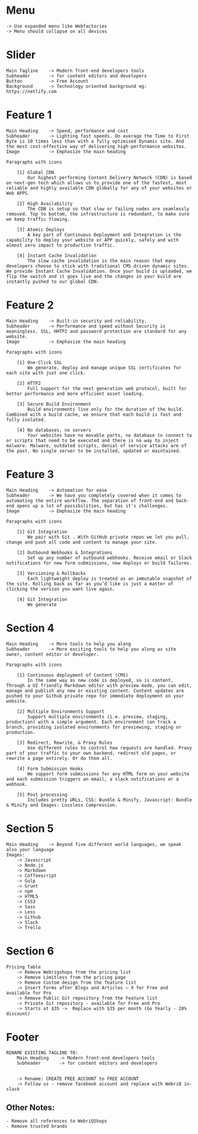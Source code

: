 # Menu

	-> Use expanded menu like Webfactories
	-> Menu should collapse on all devices


# Slider

	Main Tagline	-> Modern front-end developers tools
	Subheader 		-> for content editors and developers
	Button 			-> Free Account
	Background 		-> Technology oriented background eg: https://netlify.com

# Feature 1

	Main Heading 	-> Speed, performance and cost
	Subheader 		-> Lighting fast speeds. On average the Time to First Byte is 10 times less than with a fully optimised Dynamic site. And the most cost-effective way of delivering high-performance websites.
	Image 			-> Emphasize the main heading

	Paragraphs with icons

		[1] Global CDN
			Our highest performing Content Delivery Network (CDN) is based on next-gen tech which allows us to provide one of the fastest, most reliable and highly available CDN globally for any of your websites or Web APPS.

		[2] High Availability
			The CDN is setup so that slow or failing nodes are seamlessly removed. Top to bottom, the infrastructure is redundant, to make sure we keep traffic flowing.

		[3] Atomic Deploys
			A key part of Continuous Deployment and Integration is the capability to deploy your website or APP quickly, safely and with almost zero impact to production traffic.

		[4] Instant Cache Invalidation
			The slow cache invalidation is the main reason that many developers choose to stick with traditional CMS driven dynamic sites. We provide Instant Cache Invalidation. Once your build is uploaded, we flip the switch and it goes live and the changes in your build are instantly pushed to our global CDN.

# Feature 2

	Main Heading	-> Built-in security and reliability.
	Subheader 		-> Performance and speed without Security is meaningless. SSL, HHTP2 and password protection are standard for any website.
	Image 			-> Emphasize the main heading

	Paragraphs with icons

		[1] One-Click SSL
			We generate, deploy and manage unique SSL certificates for each site with just one click.

		[2] HTTP2
			Full support for the next generation web protocol, built for better performance and more efficient asset loading.

		[3] Secure Build Environment
			Build environments live only for the duration of the build. Combined with a build cache, we ensure that each build is fast and fully isolated.

		[4] No databases, no servers
			Your websites have no movable parts, no database to connect to or scripts that need to be executed and there is no way to inject malware. Malware, outdated scripts, denial of service attacks are of the past. No single server to be installed, updated or maintained.

# Feature 3

	Main Heading	-> Automation for ease
	Subheader 		-> We have you completely covered when it comes to automating the entire workflow. The separation of front-end and back-end opens up a lot of possibilities, but has it's challenges.
	Image 			-> Emphasize the main heading

	Paragraphs with icons

		[1] Git Integration
			We pair with Git . With GitHub private repos we let you pull, change and push all code and content to manage your site.

		[2] Outbound Webhooks & Integrations
			Set up any number of outbound webhooks. Receive email or Slack notifications for new form submissions, new deploys or build failures.

		[3] Versioning & Rollbacks
			Each lightweight deploy is treated as an immutable snapshot of the site. Rolling back as far as you’d like is just a matter of clicking the version you want live again.

		[4] Git Integration
			We generate

# Section 4

	Main Heading 	-> More tools to help you along
	Subheader		-> More exciting tools to help you along as site owner, content editor or developer.

	Paragraphs with icons

		[1] Continuous deployment of Content (CMS)
			In the same way as new code is deployed, so is content. Through a UI friendly Markdown editor with preview mode, you can edit, manage and publish any new or existing content. Content updates are pushed to your Github private repo for immediate deployment on your website.

		[2] Multiple Environments Support
			Support multiple environments (i.e. preview, staging, production) with a simple argument. Each environment can track a branch, providing isolated environments for previewing, staging or production.

		[3] Redirect, Rewrite, & Proxy Rules
			Use different rules to control how requests are handled. Proxy part of your traffic to your own backend, redirect old pages, or rewrite a page entirely. Or do them all.

		[4] Form Submission Hooks
			We support form submissions for any HTML form on your website and each submission triggers an email, a slack notifications or a webhook.

		[5] Post processing
			Includes pretty URLs, CSS: Bundle & Minify, Javascript: Bundle & Minify	and Images: Lossless Compression.

# Section 5

	Main Heading 	-> Beyond five different world languages, we speak also your language
	Images:
		-> Javascript
		-> Node.js
		-> Markdown
		-> Coffeescript
		-> Gulp
		-> Grunt
		-> npm
		-> HTML5
		-> CSS3
		-> Sass
		-> Less
		-> Github
		-> Slack
		-> Trello

# Section 6

	Pricing Table
		-> Remove Webriqshops from the pricing list
		-> Remove Limitless from the pricing page
		-> Remove Custom design from the feature list
		-> Insert Forms after Blogs and Articles – X for Free and available for Pro
		-> Remove Public Git repository from the Feature list
		-> Private Git repository - available for Free and Pro
		-> Starts at $35 ->  Replace with $35 per month (Go Yearly - 20% discount)

# Footer
	RENAME EXISTING TAGLINE TO:
		Main Heading	-> Modern front-end developers tools
		Subheader 		-> for content editors and developers


		-> Rename: CREATE FREE ACCOUNT to FREE ACCOUNT
		-> Follow us - remove facebook account and replace with WebriQ in-slack 


## Other Notes:

	- Remove all references to WebriQShops
	- Remove trusted brands


